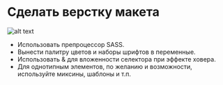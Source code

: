 # Сделать верстку макета

![alt text](https://github.com/Manuilenkoart/readme/raw/master/FE-cource/html-css/img/homework-11.png)

- Использовать препроцессор SASS.
- Вынести палитру цветов и наборы шрифтов в переменные.
- Использовать & для вложенности селектора при эффекте ховера.
- Для однотипным элементов, по желанию и возможности, используйте миксины, шаблоны и т.п.
